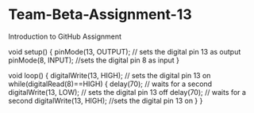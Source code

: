 # Team-Beta-Assignment-13
Introduction to GitHub Assignment

void setup() {
  pinMode(13, OUTPUT);    // sets the digital pin 13 as output
  pinMode(8, INPUT);      //sets the digital pin 8 as input
}

void loop() {
  digitalWrite(13, HIGH); // sets the digital pin 13 on
  while(digitalRead(8)==HIGH)
  {
    delay(70);            // waits for a second
    digitalWrite(13, LOW);  // sets the digital pin 13 off
    delay(70);            // waits for a second
    digitalWrite(13, HIGH); //sets the digital pin 13 on
  }
}
